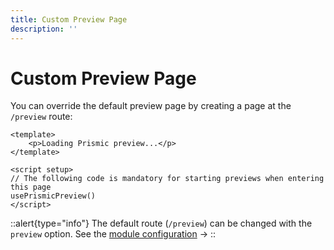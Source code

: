 ```yaml
---
title: Custom Preview Page
description: ''
---
```


# Custom Preview Page

You can override the default preview page by creating a page at the `/preview` route:

```vue[~/pages/preview.vue]
<template>
	<p>Loading Prismic preview...</p>
</template>

<script setup>
// The following code is mandatory for starting previews when entering this page
usePrismicPreview()
</script>
```

::alert{type="info"}
The default route (`/preview`) can be changed with the `preview` option. See the [module configuration](/configuration#preview) ->
::
